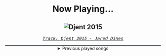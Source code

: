 <div align="center"> 
<h1>Now Playing...</h1>

![Djent 2015](https://i.scdn.co/image/ab67616d00001e02441e141dcc08287db78375ad)
--
_<samp><a href="https://open.spotify.com/track/6zRZAK5sO6gz0Ny3Kx3PFp">Track: Djent 2015 - Jared Dines</a></samp>_

<div style="border: 1px #4B5054 solid"></div>
<details>
  <summary>
    Previous played songs
  </summary>
  <table>
    <thead>
      <tr>
        <th>
          Artist
        </th>
        <th>
          Song
        </th>
        <th>
          Link
        </th>
      </tr>
    </thead>
    <tbody>
      <tr><td>Jared Dines</td><td>Djent 2015</td><td><a href="https://open.spotify.com/track/6zRZAK5sO6gz0Ny3Kx3PFp">https://open.spotify.com/track/6zRZAK5sO6gz0Ny3Kx3PFp</a></td></tr><tr><td>Blue Stahli</td><td>Transmission from Hell</td><td><a href="https://open.spotify.com/track/2lY9nKosxOxmNvLEYW3zTN">https://open.spotify.com/track/2lY9nKosxOxmNvLEYW3zTN</a></td></tr><tr><td>Void Chapter</td><td>Lucid Nightmare</td><td><a href="https://open.spotify.com/track/4Ty7xzLVx4WpdwgV4ARHoN">https://open.spotify.com/track/4Ty7xzLVx4WpdwgV4ARHoN</a></td></tr><tr><td>Celldweller</td><td>Pulsar</td><td><a href="https://open.spotify.com/track/3ZMypqXuuAvuMAL4MuWXx1">https://open.spotify.com/track/3ZMypqXuuAvuMAL4MuWXx1</a></td></tr><tr><td>Andromida</td><td>Vanguard Transpires</td><td><a href="https://open.spotify.com/track/3LTLhD2j9HBzO47CS3S0at">https://open.spotify.com/track/3LTLhD2j9HBzO47CS3S0at</a></td></tr><tr><td>Bernth</td><td>The Shrine</td><td><a href="https://open.spotify.com/track/0BXcZd3O7e7juzfVApCQiH">https://open.spotify.com/track/0BXcZd3O7e7juzfVApCQiH</a></td></tr><tr><td>Alamander</td><td>Bone Guitar</td><td><a href="https://open.spotify.com/track/6yZDnqpzufn7cWoYVqHpLV">https://open.spotify.com/track/6yZDnqpzufn7cWoYVqHpLV</a></td></tr><tr><td>Celldweller</td><td>Narrow Escape</td><td><a href="https://open.spotify.com/track/0NMsimpoQewyNp2mZrkRJF">https://open.spotify.com/track/0NMsimpoQewyNp2mZrkRJF</a></td></tr><tr><td>Robert Slump</td><td>Legion</td><td><a href="https://open.spotify.com/track/6xmizouTbHesv5Jtoy6p6B">https://open.spotify.com/track/6xmizouTbHesv5Jtoy6p6B</a></td></tr><tr><td>Blue Stahli</td><td>Headshot</td><td><a href="https://open.spotify.com/track/3CwkThOrUu8uyyBtaSEITl">https://open.spotify.com/track/3CwkThOrUu8uyyBtaSEITl</a></td></tr><tr><td>RTPN</td><td>Pulse</td><td><a href="https://open.spotify.com/track/0GQhrkVacI5ztyrAK4C5Mz">https://open.spotify.com/track/0GQhrkVacI5ztyrAK4C5Mz</a></td></tr><tr><td>Monuments</td><td>No One Will Teach You (feat. Mick Gordon) - Instrumental</td><td><a href="https://open.spotify.com/track/1KnKMH2stL5umdkQLKQxc5">https://open.spotify.com/track/1KnKMH2stL5umdkQLKQxc5</a></td></tr><tr><td>Andromida</td><td>No Bliss in Ignorance - Instrumental</td><td><a href="https://open.spotify.com/track/5vUndbsAwbpohTb1S7BfsI">https://open.spotify.com/track/5vUndbsAwbpohTb1S7BfsI</a></td></tr><tr><td>Smash Into Pieces</td><td>Flow - Instrumental</td><td><a href="https://open.spotify.com/track/02CTyb5mHuv9mi1ySdLnMf">https://open.spotify.com/track/02CTyb5mHuv9mi1ySdLnMf</a></td></tr><tr><td>Left To Vanish</td><td>Brass Crown</td><td><a href="https://open.spotify.com/track/7IM6GvATl0WipklxF32WdN">https://open.spotify.com/track/7IM6GvATl0WipklxF32WdN</a></td></tr><tr><td>Tore Fagerheim</td><td>Stacking Bodies in Zero G</td><td><a href="https://open.spotify.com/track/0qIioUoMci6XrbgRpx2Zjo">https://open.spotify.com/track/0qIioUoMci6XrbgRpx2Zjo</a></td></tr><tr><td>Andromida</td><td>Synthesis</td><td><a href="https://open.spotify.com/track/6K3eOhPwC99IS6vHzf9qQX">https://open.spotify.com/track/6K3eOhPwC99IS6vHzf9qQX</a></td></tr><tr><td>Returning We Hear the Larks</td><td>Europa</td><td><a href="https://open.spotify.com/track/5L3OuLQKLNHnokayfoa659">https://open.spotify.com/track/5L3OuLQKLNHnokayfoa659</a></td></tr><tr><td>Deaf Election</td><td>Armour</td><td><a href="https://open.spotify.com/track/7feiOpCnOJUoznOorkRrnc">https://open.spotify.com/track/7feiOpCnOJUoznOorkRrnc</a></td></tr><tr><td>Deaf Election</td><td>Riding the Storm</td><td><a href="https://open.spotify.com/track/0iB92OQbl9D6pNa3YzRLnl">https://open.spotify.com/track/0iB92OQbl9D6pNa3YzRLnl</a></td></tr>
    </tbody>
  </table>
</details>

</div>
